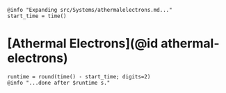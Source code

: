 ```@setup logging
@info "Expanding src/Systems/athermalelectrons.md..."
start_time = time()
```

# [Athermal Electrons](@id athermal-electrons)

```@setup logging
runtime = round(time() - start_time; digits=2)
@info "...done after $runtime s."
```